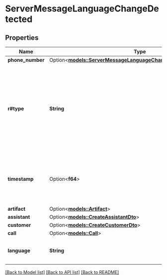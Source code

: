 # ServerMessageLanguageChangeDetected

## Properties

Name | Type | Description | Notes
------------ | ------------- | ------------- | -------------
**phone_number** | Option<[**models::ServerMessageLanguageChangeDetectedPhoneNumber**](ServerMessageLanguageChangeDetectedPhoneNumber.md)> |  | [optional]
**r#type** | **String** | This is the type of the message. \"language-change-detected\" is sent when the transcriber is automatically switched based on the detected language. | 
**timestamp** | Option<**f64**> | This is the timestamp of when the message was sent in milliseconds since Unix Epoch. | [optional]
**artifact** | Option<[**models::Artifact**](Artifact.md)> |  | [optional]
**assistant** | Option<[**models::CreateAssistantDto**](CreateAssistantDto.md)> |  | [optional]
**customer** | Option<[**models::CreateCustomerDto**](CreateCustomerDto.md)> |  | [optional]
**call** | Option<[**models::Call**](Call.md)> |  | [optional]
**language** | **String** | This is the language the transcriber is switched to. | 

[[Back to Model list]](../README.md#documentation-for-models) [[Back to API list]](../README.md#documentation-for-api-endpoints) [[Back to README]](../README.md)


